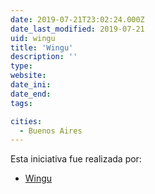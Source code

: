 ```yaml
---
date: 2019-07-21T23:02:24.000Z
date_last_modified: 2019-07-21
uid: wingu
title: 'Wingu'
description: ''
type: 
website: 
date_ini: 
date_end: 
tags:

cities: 
  - Buenos Aires
---
```


Esta iniciativa fue realizada por:

- [Wingu](/organizaciones/wingu)
